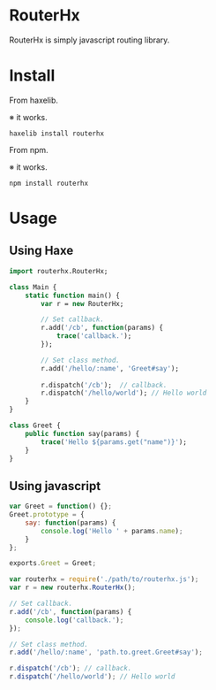 # RouterHx

RouterHx is simply javascript routing library.

# Install

From haxelib.

※ it works.

```
haxelib install routerhx
```

From npm.

※ it works.

```
npm install routerhx
```

# Usage

## Using Haxe

```hx
import routerhx.RouterHx;

class Main {
    static function main() {
        var r = new RouterHx;

        // Set callback.
        r.add('/cb', function(params) {
            trace('callback.');
        });

        // Set class method.
        r.add('/hello/:name', 'Greet#say');
        
        r.dispatch('/cb');  // callback.
        r.dispatch('/hello/world'); // Hello world
    }
}

class Greet {
    public function say(params) {
        trace('Hello ${params.get("name")}');
    }
}
```

## Using javascript

```js
var Greet = function() {};
Greet.prototype = {
    say: function(params) {
        console.log('Hello ' + params.name);
    }
};

exports.Greet = Greet;
```

```js
var routerhx = require('./path/to/routerhx.js');
var r = new routerhx.RouterHx();

// Set callback.
r.add('/cb', function(params) {
    console.log('callback.');
});

// Set class method.
r.add('/hello/:name', 'path.to.greet.Greet#say');

r.dispatch('/cb'); // callback.
r.dispatch('/hello/world'); // Hello world
```